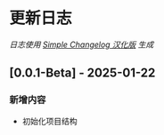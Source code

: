 # 更新日志

*日志使用 [Simple Changelog 汉化版](https://github.com/NiButCrazy/simple-changelog-Chinese) 生成*

## [0.0.1-Beta] - 2025-01-22
### 新增内容
- 初始化项目结构